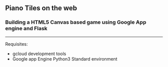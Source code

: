 ## Piano Tiles on the web
### Building a HTML5 Canvas based game using Google App engine and Flask

---
Requisites:

* gcloud development tools
* Google app Engine Python3 Standard environment